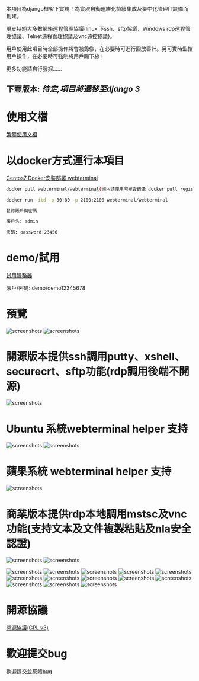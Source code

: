 本項目為django框架下實現！為實現自動運維化持續集成及集中化管理IT設備而創建。

現支持絕大多數網絡遠程管理協議(linux 下ssh、sftp協議、Windows rdp遠程管理協議、Telnet遠程管理協議及vnc遠控協議)。

用戶使用此項目時全部操作將會被錄像，在必要時可進行回放審計。另可實時監控用戶操作，在必要時可強制將用戶踢下線！

更多功能請自行發掘......

## 下壹版本: *待定,項目將遷移至django 3*

# 使用文檔

[繁體使用文檔](./manual_zht.md)

# 以docker方式運行本項目

[Centos7 Docker安裝部署 webterminal](./Centos7_docker_deploy_zht.md)


```sh
docker pull webterminal/webterminal(國內請使用阿裡雲鏡像 docker pull registry.cn-hangzhou.aliyuncs.com/webterminal/webterminal)

docker run -itd -p 80:80 -p 2100:2100 webterminal/webterminal

登錄賬戶與密碼

賬戶名: admin

密碼: password!23456
```

# demo/試用 

[試用服務器](http://193.112.194.114:8000/)

賬戶/密碼: demo/demo12345678


# 預覽
![screenshots](../screenshots/screenshots1.png  "screenshots")
![screenshots](../screenshots/screenshots2.gif  "screenshots")

# 開源版本提供ssh調用putty、xshell、securecrt、sftp功能(rdp調用後端不開源)
![screenshots](../screenshots/screenshots9.gif  "screenshots")
# Ubuntu 系統webterminal helper 支持
![screenshots](../screenshots/screenshotslinux1.gif  "screenshots")
![screenshots](../screenshots/screenshotslinux2.gif  "screenshots")
# 蘋果系統 webterminal helper 支持
![screenshots](../screenshots/screenshotsmac.gif  "screenshots")
# 商業版本提供rdp本地調用mstsc及vnc功能(支持文本及文件複製粘貼及nla安全認證)
![screenshots](../screenshots/screenshotmstsc.gif  "screenshots")
![screenshots](../screenshots/screenshotvnc.gif  "screenshots")

![screenshots](../screenshots/screenshots3.gif  "screenshots")
![screenshots](../screenshots/screenshots4.gif  "screenshots")
![screenshots](../screenshots/screenshots2.png  "screenshots")
![screenshots](../screenshots/screenshots5.gif  "screenshots")
![screenshots](../screenshots/screenshots3.png  "screenshots")
![screenshots](../screenshots/screenshots4.png  "screenshots")
![screenshots](../screenshots/screenshots5.png  "screenshots")
![screenshots](../screenshots/screenshots6.png  "screenshots")
![screenshots](../screenshots/screenshots7.png  "screenshots")
![screenshots](../screenshots/screenshots8.png  "screenshots")
![screenshots](../screenshots/screenshots6.gif  "screenshots")
![screenshots](../screenshots/screenshots7.gif  "screenshots")
![screenshots](../screenshots/screenshots8.gif  "screenshots")

# 開源協議

[開源協議(GPL v3)](../LICENSE) 


# 歡迎提交bug
歡迎提交並反饋[bug](https://github.com/jimmy201602/webterminal/issues/new)
